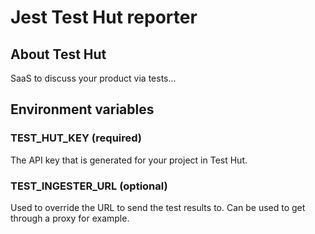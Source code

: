 # Jest Test Hut reporter

## About Test Hut

SaaS to discuss your product via tests...

## Environment variables

### TEST_HUT_KEY (required)

The API key that is generated for your project in Test Hut.

### TEST_INGESTER_URL (optional)

Used to override the URL to send the test results to.
Can be used to get through a proxy for example.
